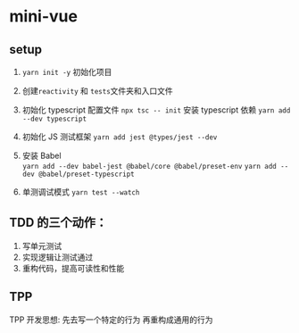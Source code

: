 # mini-vue

## setup

1. `yarn init -y` 初始化项目

2. 创建`reactivity` 和 `tests`文件夹和入口文件

3. 初始化 typescript 配置文件 `npx tsc -- init`
   安装 typescript 依赖 `yarn add --dev typescript`

4. 初始化 JS 测试框架 `yarn add jest @types/jest --dev`

5. 安装 Babel  
   `yarn add --dev babel-jest @babel/core @babel/preset-env`
   `yarn add --dev @babel/preset-typescript`

6. 单测调试模式
   `yarn test --watch`

## TDD 的三个动作：

1. 写单元测试
2. 实现逻辑让测试通过
3. 重构代码，提高可读性和性能

## TPP

TPP 开发思想: 先去写一个特定的行为 再重构成通用的行为
